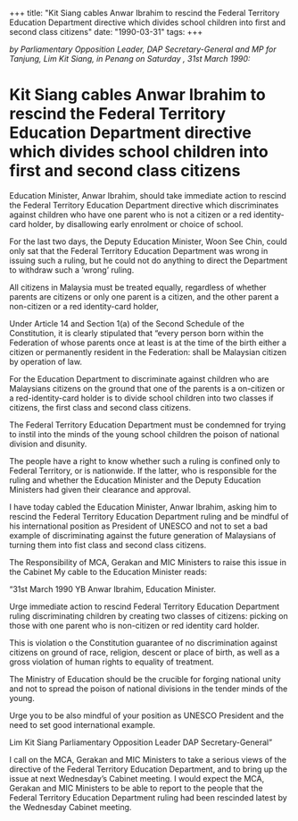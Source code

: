 +++ 
title: "Kit Siang cables Anwar Ibrahim to rescind the Federal Territory Education Department directive which divides school children into first and second class citizens"
date: "1990-03-31"
tags:
+++

_by Parliamentary Opposition Leader, DAP Secretary-General and MP for Tanjung, Lim Kit Siang, in Penang on Saturday , 31st March 1990:_

# Kit Siang cables Anwar Ibrahim to rescind the Federal Territory Education Department directive which divides school children into first and second class citizens

Education Minister, Anwar Ibrahim, should take immediate action to rescind the Federal Territory Education Department directive which discriminates against children who have one parent who is not a citizen or a red identity-card holder, by disallowing early enrolment or choice of school.</u>

For the last two days, the Deputy Education Minister, Woon See Chin, could only sat that the Federal Territory Education Department was wrong in issuing such a ruling, but he could not do anything to direct the Department to withdraw such a ‘wrong’ ruling.

All citizens in Malaysia must be treated equally, regardless of whether parents are citizens or only one parent is a citizen, and the other parent a non-citizen or a red identity-card holder,

Under Article 14 and Section 1(a) of the Second Schedule of the Constitution, it is clearly stipulated that “every person born within the Federation of whose parents once at least is at the time of the birth either a citizen or permanently resident in the Federation: shall be Malaysian citizen by operation of law.

For the Education Department to discriminate against children who are Malaysians citizens on the ground that one of the parents is a on-citizen or a red-identity-card holder is to divide school children into two classes if citizens, the first class and second class citizens.

The Federal Territory Education Department must be condemned for trying to instil into the minds of the young school children the poison of national division and disunity.

The people have a right to know whether such a ruling is confined only to Federal Territory, or is nationwide. If the latter, who is responsible for the ruling and whether the Education Minister and the Deputy Education Ministers had given their clearance and approval.

I have today cabled the Education Minister, Anwar Ibrahim, asking him to rescind the Federal Territory Education Department ruling and be mindful of his international position as President of UNESCO and not to set a bad example of discriminating against the future generation of Malaysians of turning them into fist class and second class citizens.

The Responsibility of MCA, Gerakan and MIC Ministers to raise this issue in the Cabinet
My cable to the Education Minister reads:

“31st March 1990
YB Anwar Ibrahim,
Education Minister.

Urge immediate action to rescind Federal Territory Education Department ruling discriminating children by creating two classes of citizens: picking on those with one parent who is non-citizen or red identity card holder.

This is violation o the Constitution guarantee of no discrimination against citizens on ground of race, religion, descent or place of birth, as well as a gross violation of human rights to equality of treatment.

The Ministry of Education should be the crucible for forging national unity and not to spread the poison of national divisions in the tender minds of the young.

Urge you to be also mindful of your position as UNESCO President and the need to set good international example.

Lim Kit Siang
Parliamentary Opposition Leader
DAP Secretary-General”

I call on the MCA, Gerakan and MIC Ministers to take a serious views of the directive of the Federal Territory Education Department, and to bring up the issue at next Wednesday’s Cabinet meeting.
I would expect the MCA, Gerakan and MIC Ministers to be able to report to the people that the Federal Territory Education Department ruling had been rescinded latest by the Wednesday Cabinet meeting.
 
